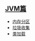 ## [JVM篇](/all/jvm_0)

* [内存分区](/all/jvm_01_内存分区)
* [垃圾收集](/all/jvm_02_垃圾收集)
* [类加载](/all/jvm_03_类加载)